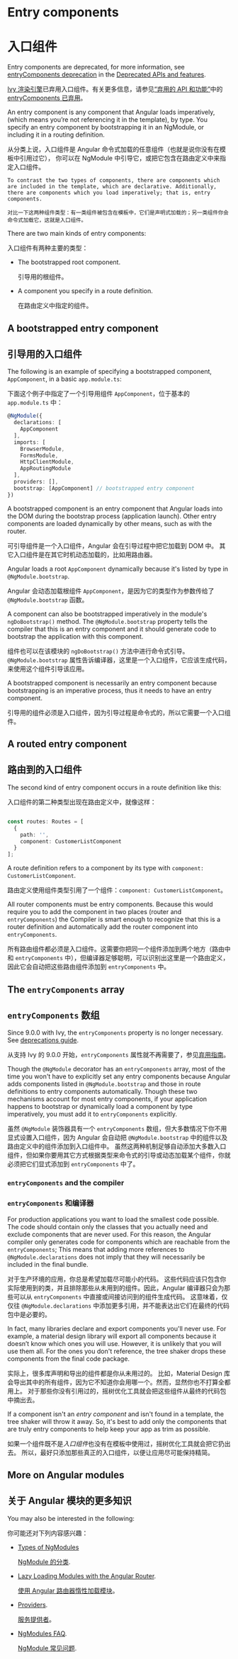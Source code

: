 # Entry components

# 入口组件

<div class="alert is-helpful">

Entry components are deprecated, for more information, see
[entryComponents deprecation](guide/deprecations#entrycomponents-and-analyze_for_entry_components-no-longer-required)
in the [Deprecated APIs and features](guide/deprecations).

[Ivy 渲染引擎](https://angular.cn/guide/ivy)已弃用入口组件。有关更多信息，请参见[“弃用的 API 和功能”](https://angular.cn/guide/deprecations)中的 [entryComponents 已弃用](https://angular.io/guide/deprecations#entrycomponents-and-analyze_for_entry_components-no-longer-required)。

</div>

An entry component is any component that Angular loads imperatively, (which means you’re not referencing it in the template), by type. You specify an entry component by bootstrapping it in an NgModule, or including it in a routing definition.

从分类上说，入口组件是 Angular 命令式加载的任意组件（也就是说你没有在模板中引用过它），
你可以在 NgModule 中引导它，或把它包含在路由定义中来指定入口组件。

<div class="alert is-helpful">

    To contrast the two types of components, there are components which are included in the template, which are declarative. Additionally, there are components which you load imperatively; that is, entry components.

    对比一下这两种组件类型：有一类组件被包含在模板中，它们是声明式加载的；另一类组件你会命令式加载它，这就是入口组件。

</div>

There are two main kinds of entry components:

入口组件有两种主要的类型：

* The bootstrapped root component.

   引导用的根组件。

* A component you specify in a route definition.

   在路由定义中指定的组件。

## A bootstrapped entry component

## 引导用的入口组件

The following is an example of specifying a bootstrapped component,
`AppComponent`, in a basic `app.module.ts`:

下面这个例子中指定了一个引导用组件 `AppComponent`，位于基本的 `app.module.ts` 中：

```typescript
@NgModule({
  declarations: [
    AppComponent
  ],
  imports: [
    BrowserModule,
    FormsModule,
    HttpClientModule,
    AppRoutingModule
  ],
  providers: [],
  bootstrap: [AppComponent] // bootstrapped entry component
})
```

A bootstrapped component is an entry component
that Angular loads into the DOM during the bootstrap process (application launch).
Other entry components are loaded dynamically by other means, such as with the router.

可引导组件是一个入口组件，Angular 会在引导过程中把它加载到 DOM 中。
其它入口组件是在其它时机动态加载的，比如用路由器。

Angular loads a root `AppComponent` dynamically because it's listed by type in `@NgModule.bootstrap`.

Angular 会动态加载根组件 `AppComponent`，是因为它的类型作为参数传给了 `@NgModule.bootstrap` 函数。

<div class="alert is-helpful">

A component can also be bootstrapped imperatively in the module's `ngDoBootstrap()` method.
The `@NgModule.bootstrap` property tells the compiler that this is an entry component and
it should generate code to bootstrap the application with this component.

组件也可以在该模块的 `ngDoBootstrap()` 方法中进行命令式引导。
`@NgModule.bootstrap` 属性告诉编译器，这里是一个入口组件，它应该生成代码，来使用这个组件引导该应用。

</div>

A bootstrapped component is necessarily an entry component because bootstrapping is an imperative process, thus it needs to have an entry component.

引导用的组件必须是入口组件，因为引导过程是命令式的，所以它需要一个入口组件。

## A routed entry component

## 路由到的入口组件

The second kind of entry component occurs in a route definition like
this:

入口组件的第二种类型出现在路由定义中，就像这样：

```typescript

const routes: Routes = [
  {
    path: '',
    component: CustomerListComponent
  }
];

```

A route definition refers to a component by its type with `component: CustomerListComponent`.

路由定义使用组件类型引用了一个组件：`component: CustomerListComponent`。

All router components must be entry components. Because this would require you to add the component in two places (router and `entryComponents`) the Compiler is smart enough to recognize that this is a router definition and automatically add the router component into `entryComponents`.

所有路由组件都必须是入口组件。这需要你把同一个组件添加到两个地方（路由中和 `entryComponents` 中），但编译器足够聪明，可以识别出这里是一个路由定义，因此它会自动把这些路由组件添加到 `entryComponents` 中。

## The `entryComponents` array

## `entryComponents` 数组

<div class="alert is-helpful">

   Since 9.0.0 with Ivy, the `entryComponents` property is no longer necessary. See [deprecations guide](guide/deprecations#entryComponents).

   从支持 Ivy 的 9.0.0 开始，`entryComponents` 属性就不再需要了，参见[弃用指南](guide/deprecations#entryComponents)。

</div>

Though the `@NgModule` decorator has an `entryComponents` array, most of the time
you won't have to explicitly set any entry components because Angular adds components listed in `@NgModule.bootstrap` and those in route definitions to entry components automatically. Though these two mechanisms account for most entry components, if your application happens to bootstrap or dynamically load a component by type imperatively,
you must add it to `entryComponents` explicitly.

虽然 `@NgModule` 装饰器具有一个 `entryComponents` 数组，但大多数情况下你不用显式设置入口组件，因为 Angular 会自动把 `@NgModule.bootstrap` 中的组件以及路由定义中的组件添加到入口组件中。
虽然这两种机制足够自动添加大多数入口组件，但如果你要用其它方式根据类型来命令式的引导或动态加载某个组件，你就必须把它们显式添加到 `entryComponents` 中了。

### `entryComponents` and the compiler

### `entryComponents` 和编译器

For production applications you want to load the smallest code possible.
The code should contain only the classes that you actually need and
exclude components that are never used. For this reason, the Angular compiler only generates code for components which are reachable from the `entryComponents`; This means that adding more references to `@NgModule.declarations` does not imply that they will necessarily be included in the final bundle.

对于生产环境的应用，你总是希望加载尽可能小的代码。
这些代码应该只包含你实际使用到的类，并且排除那些从未用到的组件。因此，Angular 编译器只会为那些可以从 `entryComponents` 中直接或间接访问到的组件生成代码。
这意味着，仅仅往 `@NgModule.declarations` 中添加更多引用，并不能表达出它们在最终的代码包中是必要的。

In fact, many libraries declare and export components you'll never use.
For example, a material design library will export all components because it doesn’t know which ones you will use. However, it is unlikely that you will use them all.
For the ones you don't reference, the tree shaker drops these components from the final code package.

实际上，很多库声明和导出的组件都是你从未用过的。
比如，Material Design 库会导出其中的所有组件，因为它不知道你会用哪一个。然而，显然你也不打算全都用上。
对于那些你没有引用过的，摇树优化工具就会把这些组件从最终的代码包中摘出去。

If a component isn't an _entry component_ and isn't found in a template,
the tree shaker will throw it away. So, it's best to add only the components that are truly entry components to help keep your app
as trim as possible.

如果一个组件既不是*入口组件*也没有在模板中使用过，摇树优化工具就会把它扔出去。
所以，最好只添加那些真正的入口组件，以便让应用尽可能保持精简。

## More on Angular modules

## 关于 Angular 模块的更多知识

You may also be interested in the following:

你可能还对下列内容感兴趣：

* [Types of NgModules](guide/module-types)

   [NgModule 的分类](guide/module-types).

* [Lazy Loading Modules with the Angular Router](guide/lazy-loading-ngmodules).

   [使用 Angular 路由器惰性加载模块](guide/lazy-loading-ngmodules)。

* [Providers](guide/providers).

   [服务提供者](guide/providers)。

* [NgModules FAQ](guide/ngmodule-faq).

   [NgModule 常见问题](guide/ngmodule-faq).
